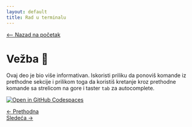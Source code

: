 ```yaml
---
layout: default
title: Rad u terminalu
---
```


<link rel="stylesheet" href="/UNIX-beginner-course/assets/css/custom.css">

 
<script>
  window.dataLayer = window.dataLayer || [];
  function gtag(){dataLayer.push(arguments);}
  gtag('js', new Date());
  gtag('config', 'G-Q6NY1G1P9S');
</script>
<script defer data-domain="dianasantavec.github.io/unix-beginner-course" src="https://unix.psc.vl.ba.node.igorsikuljak.rs/js/script.js"></script>

<div style="margin-bottom: 1em;">
  <a href="/UNIX-beginner-course/" class="button-nav">⟵ Nazad na početak</a>
</div>

# Vežba 👷

Ovaj deo je bio više informativan. Iskoristi priliku da ponoviš komande iz prethodne sekcije i prilikom toga da koristiš kretanje kroz prethodne komande sa strelicom na gore i taster `tab` za autocomplete.

[![Open in GitHub Codespaces](https://github.com/codespaces/badge.svg)](https://github.com/codespaces/new/?repo=dianasantavec/UNIX-beginner-course&devcontainer_path=.devcontainer/devcontainer.json)

<div class="nav-buttons-wrapper">
  <div class="nav-left">
    <a href="3_2-man.html" class="button-nav">← Prethodna</a>
  </div>
  <div class="nav-right">
    <a href="4_1-touch.html" class="button-nav">Sledeća →</a>
  </div>
</div>